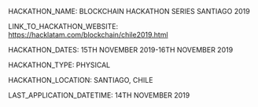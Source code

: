 HACKATHON_NAME: BLOCKCHAIN HACKATHON SERIES SANTIAGO 2019

LINK_TO_HACKATHON_WEBSITE: https://hacklatam.com/blockchain/chile2019.html

HACKATHON_DATES: 15TH NOVEMBER 2019-16TH NOVEMBER 2019

HACKATHON_TYPE: PHYSICAL

HACKATHON_LOCATION: SANTIAGO, CHILE

LAST_APPLICATION_DATETIME: 14TH NOVEMBER 2019

